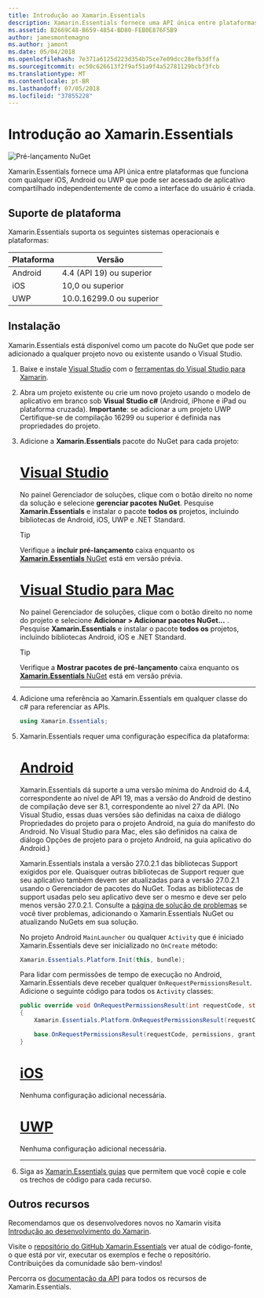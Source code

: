 ```yaml
---
title: Introdução ao Xamarin.Essentials
description: Xamarin.Essentials fornece uma API única entre plataformas que funciona com qualquer iOS, Android ou UWP que pode ser acessado de aplicativo compartilhado independentemente de como a interface do usuário é criada.
ms.assetid: B2669C48-B659-4854-BD80-FEB0E876F5B9
author: jamesmontemagno
ms.author: jamont
ms.date: 05/04/2018
ms.openlocfilehash: 7e371a6125d223d354b75ce7e09dcc28efb3dffa
ms.sourcegitcommit: ec50c626613f2f9af51a9f4a52781129bcbf3fcb
ms.translationtype: MT
ms.contentlocale: pt-BR
ms.lasthandoff: 07/05/2018
ms.locfileid: "37855228"
---
```

# <a name="get-started-with-xamarinessentials"></a>Introdução ao Xamarin.Essentials

![Pré-lançamento NuGet](~/media/shared/pre-release.png)

Xamarin.Essentials fornece uma API única entre plataformas que funciona com qualquer iOS, Android ou UWP que pode ser acessado de aplicativo compartilhado independentemente de como a interface do usuário é criada.

## <a name="platform-support"></a>Suporte de plataforma

Xamarin.Essentials suporta os seguintes sistemas operacionais e plataformas:

| Plataforma | Versão |
| --- | --- |
| Android | 4.4 (API 19) ou superior |
| iOS |10,0 ou superior |
| UWP | 10.0.16299.0 ou superior |

## <a name="installation"></a>Instalação

Xamarin.Essentials está disponível como um pacote do NuGet que pode ser adicionado a qualquer projeto novo ou existente usando o Visual Studio.

1. Baixe e instale [Visual Studio](http://visualstudio.com) com o [ferramentas do Visual Studio para Xamarin](~/cross-platform/get-started/installation/index.md).

2. Abra um projeto existente ou crie um novo projeto usando o modelo de aplicativo em branco sob **Visual Studio c#** (Android, iPhone e iPad ou plataforma cruzada). **Importante**: se adicionar a um projeto UWP Certifique-se de compilação 16299 ou superior é definida nas propriedades do projeto.

3. Adicione a **Xamarin.Essentials** pacote do NuGet para cada projeto:

    # <a name="visual-studiotabwindows"></a>[Visual Studio](#tab/windows)

    No painel Gerenciador de soluções, clique com o botão direito no nome da solução e selecione **gerenciar pacotes NuGet**. Pesquise **Xamarin.Essentials** e instalar o pacote **todos os** projetos, incluindo bibliotecas de Android, iOS, UWP e .NET Standard.

    > [!TIP]
    > Verifique a **incluir pré-lançamento** caixa enquanto os [ **Xamarin.Essentials** NuGet](https://www.nuget.org/packages/Xamarin.Essentials) está em versão prévia.

    # <a name="visual-studio-for-mactabmacos"></a>[Visual Studio para Mac](#tab/macos)

    No painel Gerenciador de soluções, clique com o botão direito no nome do projeto e selecione **Adicionar > Adicionar pacotes NuGet...** . Pesquise **Xamarin.Essentials** e instalar o pacote **todos os** projetos, incluindo bibliotecas Android, iOS e .NET Standard.

    > [!TIP]
    > Verifique a **Mostrar pacotes de pré-lançamento** caixa enquanto os [ **Xamarin.Essentials** NuGet](https://www.nuget.org/packages/Xamarin.Essentials) está em versão prévia.

    -----

4. Adicione uma referência ao Xamarin.Essentials em qualquer classe do c# para referenciar as APIs.

    ```csharp
    using Xamarin.Essentials;
    ```

5. Xamarin.Essentials requer uma configuração específica da plataforma:

    # <a name="androidtabandroid"></a>[Android](#tab/android)

    Xamarin.Essentials dá suporte a uma versão mínima do Android do 4.4, correspondente ao nível de API 19, mas a versão do Android de destino de compilação deve ser 8.1, correspondente ao nível 27 da API. (No Visual Studio, essas duas versões são definidas na caixa de diálogo Propriedades do projeto para o projeto Android, na guia do manifesto do Android. No Visual Studio para Mac, eles são definidos na caixa de diálogo Opções de projeto para o projeto Android, na guia aplicativo do Android.) 
    
    Xamarin.Essentials instala a versão 27.0.2.1 das bibliotecas Support exigidos por ele. Quaisquer outras bibliotecas de Support requer que seu aplicativo também devem ser atualizadas para a versão 27.0.2.1 usando o Gerenciador de pacotes do NuGet. Todas as bibliotecas de support usadas pelo seu aplicativo deve ser o mesmo e deve ser pelo menos versão 27.0.2.1. Consulte a [página de solução de problemas](troubleshooting.md) se você tiver problemas, adicionando o Xamarin.Essentials NuGet ou atualizando NuGets em sua solução.

    No projeto Android `MainLauncher` ou qualquer `Activity` que é iniciado Xamarin.Essentials deve ser inicializado no `OnCreate` método:

    ```csharp
    Xamarin.Essentials.Platform.Init(this, bundle);
    ```

    Para lidar com permissões de tempo de execução no Android, Xamarin.Essentials deve receber qualquer `OnRequestPermissionsResult`. Adicione o seguinte código para todos os `Activity` classes:

    ```csharp
    public override void OnRequestPermissionsResult(int requestCode, string[] permissions, [GeneratedEnum] Android.Content.PM.Permission[] grantResults)
    {
        Xamarin.Essentials.Platform.OnRequestPermissionsResult(requestCode, permissions, grantResults);

        base.OnRequestPermissionsResult(requestCode, permissions, grantResults);
    }
    ```

    # <a name="iostabios"></a>[iOS](#tab/ios)

    Nenhuma configuração adicional necessária.

    # <a name="uwptabuwp"></a>[UWP](#tab/uwp)

    Nenhuma configuração adicional necessária.

    -----

6. Siga as [Xamarin.Essentials guias](index.md) que permitem que você copie e cole os trechos de código para cada recurso.

## <a name="other-resources"></a>Outros recursos

Recomendamos que os desenvolvedores novos no Xamarin visita [Introdução ao desenvolvimento do Xamarin](~/cross-platform/getting-started/index.md).

Visite o [repositório do GitHub Xamarin.Essentials](http://github.com/xamarin/Essentials) ver atual de código-fonte, o que está por vir, executar os exemplos e feche o repositório. Contribuições da comunidade são bem-vindos!

Percorra os [documentação da API](xref:Xamarin.Essentials) para todos os recursos de Xamarin.Essentials.
